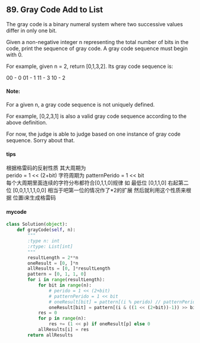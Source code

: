 ## 89. Gray Code Add to List

The gray code is a binary numeral system where two successive values differ in only one bit.

Given a non-negative integer n representing the total number of bits in the code, print the sequence of gray code. A gray code sequence must begin with 0.

For example, given n = 2, return [0,1,3,2]. Its gray code sequence is:

00 - 0
01 - 1
11 - 3
10 - 2
#### Note:
For a given n, a gray code sequence is not uniquely defined.

For example, [0,2,3,1] is also a valid gray code sequence according to the above definition.

For now, the judge is able to judge based on one instance of gray code sequence. Sorry about that.
#### tips
根据格雷码的反射性质
其大周期为   
perido = 1 << (2+bit)
字符周期为 patternPerido = 1 << bit  
每个大周期里面连续的字符分布都符合[0,1,1,0]规律
如 最低位 [0,1,1,0]
右起第二位 [0,0,1,1,1,1,0,0] 相当于吧第一位的情况作了*2的扩展 然后就利用这个性质来根据 位置i来生成格雷码
#### mycode
```Python
class Solution(object):
    def grayCode(self, n):
        """
        :type n: int
        :rtype: List[int]
        """
        resultLength = 2**n
        oneResult = [0, ]*n
        allResults = [0, ]*resultLength
        pattern = [0, 1, 1, 0]
        for i in range(resultLength):
            for bit in range(n):
                # perido = 1 << (2+bit)
                # patternPerido = 1 << bit
                # oneResult[bit] = pattern[(i % perido) // patternPerido]
                oneResult[bit] = pattern[(i & ((1 << (2+bit))-1)) >> bit]
            res = 0
            for p in range(n):
                res += (1 << p) if oneResult[p] else 0
            allResults[i] = res
        return allResults
```
